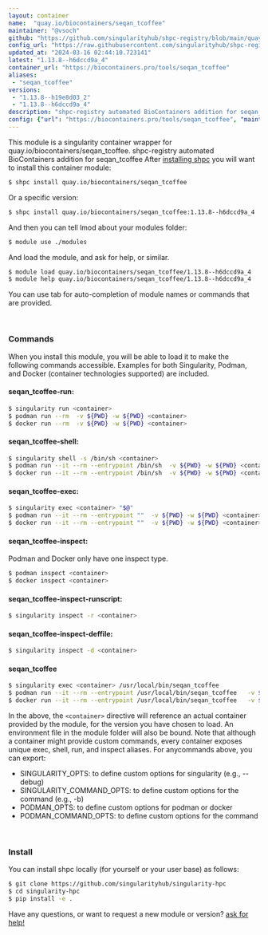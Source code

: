 ```yaml
---
layout: container
name:  "quay.io/biocontainers/seqan_tcoffee"
maintainer: "@vsoch"
github: "https://github.com/singularityhub/shpc-registry/blob/main/quay.io/biocontainers/seqan_tcoffee/container.yaml"
config_url: "https://raw.githubusercontent.com/singularityhub/shpc-registry/main/quay.io/biocontainers/seqan_tcoffee/container.yaml"
updated_at: "2024-03-16 02:44:10.723141"
latest: "1.13.8--h6dccd9a_4"
container_url: "https://biocontainers.pro/tools/seqan_tcoffee"
aliases:
 - "seqan_tcoffee"
versions:
 - "1.13.8--h19e8d03_2"
 - "1.13.8--h6dccd9a_4"
description: "shpc-registry automated BioContainers addition for seqan_tcoffee"
config: {"url": "https://biocontainers.pro/tools/seqan_tcoffee", "maintainer": "@vsoch", "description": "shpc-registry automated BioContainers addition for seqan_tcoffee", "latest": {"1.13.8--h6dccd9a_4": "sha256:d223201425dc8b43c1eef3b2acf99b8b55aa740b70f82bec71076d2c2cad75d5"}, "tags": {"1.13.8--h19e8d03_2": "sha256:f6e7db8052671cecc4f31871811b21b66b6b92229554313e1da7e39578eaa653", "1.13.8--h6dccd9a_4": "sha256:d223201425dc8b43c1eef3b2acf99b8b55aa740b70f82bec71076d2c2cad75d5"}, "docker": "quay.io/biocontainers/seqan_tcoffee", "aliases": {"seqan_tcoffee": "/usr/local/bin/seqan_tcoffee"}}
---
```


This module is a singularity container wrapper for quay.io/biocontainers/seqan_tcoffee.
shpc-registry automated BioContainers addition for seqan_tcoffee
After [installing shpc](#install) you will want to install this container module:


```bash
$ shpc install quay.io/biocontainers/seqan_tcoffee
```

Or a specific version:

```bash
$ shpc install quay.io/biocontainers/seqan_tcoffee:1.13.8--h6dccd9a_4
```

And then you can tell lmod about your modules folder:

```bash
$ module use ./modules
```

And load the module, and ask for help, or similar.

```bash
$ module load quay.io/biocontainers/seqan_tcoffee/1.13.8--h6dccd9a_4
$ module help quay.io/biocontainers/seqan_tcoffee/1.13.8--h6dccd9a_4
```

You can use tab for auto-completion of module names or commands that are provided.

<br>

### Commands

When you install this module, you will be able to load it to make the following commands accessible.
Examples for both Singularity, Podman, and Docker (container technologies supported) are included.

#### seqan_tcoffee-run:

```bash
$ singularity run <container>
$ podman run --rm  -v ${PWD} -w ${PWD} <container>
$ docker run --rm  -v ${PWD} -w ${PWD} <container>
```

#### seqan_tcoffee-shell:

```bash
$ singularity shell -s /bin/sh <container>
$ podman run --it --rm --entrypoint /bin/sh  -v ${PWD} -w ${PWD} <container>
$ docker run --it --rm --entrypoint /bin/sh  -v ${PWD} -w ${PWD} <container>
```

#### seqan_tcoffee-exec:

```bash
$ singularity exec <container> "$@"
$ podman run --it --rm --entrypoint ""  -v ${PWD} -w ${PWD} <container> "$@"
$ docker run --it --rm --entrypoint ""  -v ${PWD} -w ${PWD} <container> "$@"
```

#### seqan_tcoffee-inspect:

Podman and Docker only have one inspect type.

```bash
$ podman inspect <container>
$ docker inspect <container>
```

#### seqan_tcoffee-inspect-runscript:

```bash
$ singularity inspect -r <container>
```

#### seqan_tcoffee-inspect-deffile:

```bash
$ singularity inspect -d <container>
```


#### seqan_tcoffee

```bash
$ singularity exec <container> /usr/local/bin/seqan_tcoffee
$ podman run --it --rm --entrypoint /usr/local/bin/seqan_tcoffee   -v ${PWD} -w ${PWD} <container> -c " $@"
$ docker run --it --rm --entrypoint /usr/local/bin/seqan_tcoffee   -v ${PWD} -w ${PWD} <container> -c " $@"
```



In the above, the `<container>` directive will reference an actual container provided
by the module, for the version you have chosen to load. An environment file in the
module folder will also be bound. Note that although a container
might provide custom commands, every container exposes unique exec, shell, run, and
inspect aliases. For anycommands above, you can export:

 - SINGULARITY_OPTS: to define custom options for singularity (e.g., --debug)
 - SINGULARITY_COMMAND_OPTS: to define custom options for the command (e.g., -b)
 - PODMAN_OPTS: to define custom options for podman or docker
 - PODMAN_COMMAND_OPTS: to define custom options for the command

<br>

### Install

You can install shpc locally (for yourself or your user base) as follows:

```bash
$ git clone https://github.com/singularityhub/singularity-hpc
$ cd singularity-hpc
$ pip install -e .
```

Have any questions, or want to request a new module or version? [ask for help!](https://github.com/singularityhub/singularity-hpc/issues)